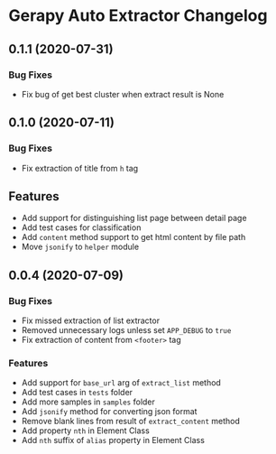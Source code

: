 # Gerapy Auto Extractor Changelog

## 0.1.1 (2020-07-31)

### Bug Fixes

* Fix bug of get best cluster when extract result is None

## 0.1.0 (2020-07-11)

### Bug Fixes

* Fix extraction of title from `h` tag

## Features

* Add support for distinguishing list page between detail page
* Add test cases for classification
* Add `content` method support to get html content by file path
* Move `jsonify` to `helper` module

## 0.0.4 (2020-07-09)

### Bug Fixes

* Fix missed extraction of list extractor
* Removed unnecessary logs unless set `APP_DEBUG` to `true`
* Fix extraction of content from `<footer>` tag

### Features

* Add support for `base_url` arg of `extract_list` method
* Add test cases in `tests` folder
* Add more samples in `samples` folder
* Add `jsonify` method for converting json format
* Remove blank lines from result of `extract_content` method
* Add property `nth` in Element Class
* Add `nth` suffix of `alias` property in Element Class